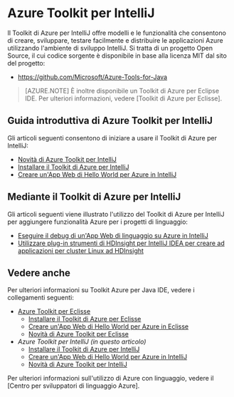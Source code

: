 <properties
    pageTitle="Azure Toolkit per IntelliJ | Microsoft Azure"
    description="Informazioni su Azure Toolkit per IntelliJ."
    services=""
    documentationCenter="java"
    authors="rmcmurray"
    manager="wpickett"
    editor=""/>

<tags
    ms.service="multiple"
    ms.workload="na"
    ms.tgt_pltfrm="multiple"
    ms.devlang="Java"
    ms.topic="article"
    ms.date="09/20/2016" 
    ms.author="robmcm;asirveda"/>

# <a name="azure-toolkit-for-intellij"></a>Azure Toolkit per IntelliJ

Il Toolkit di Azure per IntelliJ offre modelli e le funzionalità che consentono di creare, sviluppare, testare facilmente e distribuire le applicazioni Azure utilizzando l'ambiente di sviluppo IntelliJ. Si tratta di un progetto Open Source, il cui codice sorgente è disponibile in base alla licenza MIT dal sito del progetto:

* <https://github.com/Microsoft/Azure-Tools-for-Java>

> [AZURE.NOTE] È inoltre disponibile un Toolkit di Azure per Eclipse IDE. Per ulteriori informazioni, vedere [Toolkit di Azure per Eclisse].

## <a name="getting-started-with-the-azure-toolkit-for-intellij"></a>Guida introduttiva di Azure Toolkit per IntelliJ

Gli articoli seguenti consentono di iniziare a usare il Toolkit di Azure per IntelliJ:

* [Novità di Azure Toolkit per IntelliJ]
* [Installare il Toolkit di Azure per IntelliJ]
* [Creare un'App Web di Hello World per Azure in IntelliJ]

## <a name="using-the-azure-toolkit-for-intellij"></a>Mediante il Toolkit di Azure per IntelliJ

Gli articoli seguenti viene illustrato l'utilizzo del Toolkit di Azure per IntelliJ per aggiungere funzionalità Azure per i progetti di linguaggio:

* [Eseguire il debug di un'App Web di linguaggio su Azure in IntelliJ]
* [Utilizzare plug-in strumenti di HDInsight per IntelliJ IDEA per creare ad applicazioni per cluster Linux ad HDInsight][HDInsight Tools Plugin for IntelliJ]

## <a name="see-also"></a>Vedere anche

Per ulteriori informazioni su Toolkit Azure per Java IDE, vedere i collegamenti seguenti:

- [Azure Toolkit per Eclisse]
  - [Installare il Toolkit di Azure per Eclisse]
  - [Creare un'App Web di Hello World per Azure in Eclisse]
  - [Novità di Azure Toolkit per Eclisse]
- *Azure Toolkit per IntelliJ (in questo articolo)*
  - [Installare il Toolkit di Azure per IntelliJ]
  - [Creare un'App Web di Hello World per Azure in IntelliJ]
  - [Novità di Azure Toolkit per IntelliJ]

Per ulteriori informazioni sull'utilizzo di Azure con linguaggio, vedere il [Centro per sviluppatori di linguaggio Azure].

<!-- URL List -->

[Azure Toolkit per Eclisse]: ./azure-toolkit-for-eclipse.md
[Azure Toolkit for IntelliJ]: ./azure-toolkit-for-intellij.md
[Creare un'App Web di Hello World per Azure in Eclisse]: ./app-service-web/app-service-web-eclipse-create-hello-world-web-app.md
[Creare un'App Web di Hello World per Azure in IntelliJ]: ./app-service-web/app-service-web-intellij-create-hello-world-web-app.md
[Installare il Toolkit di Azure per Eclisse]: ./azure-toolkit-for-eclipse-installation.md
[Installare il Toolkit di Azure per IntelliJ]: ./azure-toolkit-for-intellij-installation.md
[Novità di Azure Toolkit per Eclisse]: ./azure-toolkit-for-eclipse-whats-new.md
[Novità di Azure Toolkit per IntelliJ]: ./azure-toolkit-for-intellij-whats-new.md

[Centro per sviluppatori di Azure Java]: https://azure.microsoft.com/develop/java/

[Eseguire il debug di un'App Web di linguaggio su Azure in IntelliJ]: ./app-service-web/app-service-web-debug-java-web-app-in-intellij.md
[HDInsight Tools Plugin for IntelliJ]: ./hdinsight/hdinsight-apache-spark-intellij-tool-plugin.md